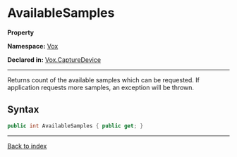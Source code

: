 # AvailableSamples

**Property**

**Namespace:** [Vox](Vox.md)

**Declared in:** [Vox.CaptureDevice](Vox.CaptureDevice.md)

------



Returns count of the available samples which can be requested.
If application requests more samples, an exception will be thrown.


## Syntax

```csharp
public int AvailableSamples { public get; }
```

------

[Back to index](index.md)